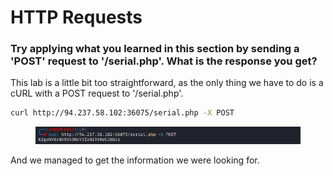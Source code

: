 # HTTP Requests

### Try applying what you learned in this section by sending a 'POST' request to '/serial.php'. What is the response you get?

This lab is a little bit too straightforward, as the only thing we have to do is a cURL with a POST request to '/serial.php'.

```sh
curl http://94.237.58.102:36075/serial.php -X POST  
```

<figure><img src="../../../.gitbook/assets/image (20) (1).png" alt=""><figcaption></figcaption></figure>

And we managed to get the information we were looking for.
